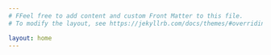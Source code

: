 ```yaml
---
# FFeel free to add content and custom Front Matter to this file.
# To modify the layout, see https://jekyllrb.com/docs/themes/#overriding-theme-defaults

layout: home
---
```

